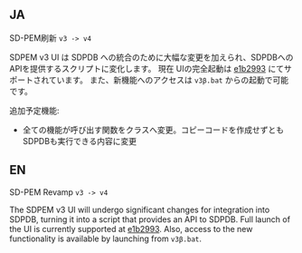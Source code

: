 ## JA
SD-PEM刷新 `v3 -> v4`

SDPEM v3 UI は SDPDB への統合のために大幅な変更を加えられ、SDPDBへのAPIを提供するスクリプトに変化します。
現在 UIの完全起動は [e1b2993](https://github.com/luna724/luna_py/commit/e1b29936ffdfc85d1a2c595d5406258fea13c3e1) にてサポートされています。
また、新機能へのアクセスは `v3β.bat` からの起動で可能です。

追加予定機能:
- 全ての機能が呼び出す関数をクラスへ変更。コピーコードを作成せずともSDPDBも実行できる内容に変更

## EN
SD-PEM Revamp `v3 -> v4`

The SDPEM v3 UI will undergo significant changes for integration into SDPDB, turning it into a script that provides an API to SDPDB.
Full launch of the UI is currently supported at [e1b2993](https://github.com/luna724/luna_py/commit/e1b29936ffdfc85d1a2c595d5406258fea13c3e1).
Also, access to the new functionality is available by launching from `v3β.bat`.